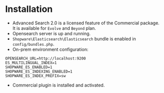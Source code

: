 # Installation

* Advanced Search 2.0 is a licensed feature of the Commercial package. It is available for `Evolve` and `Beyond` plan.
* Opensearch server is up and running.
* `Shopware\Elasticsearch\Elasticsearch` bundle is enabled in `config/bundles.php`.
* On-prem environment configuration:

```env
OPENSEARCH_URL=http://localhost:9200
ES_MULTILINGUAL_INDEX=1
SHOPWARE_ES_ENABLED=1
SHOPWARE_ES_INDEXING_ENABLED=1
SHOPWARE_ES_INDEX_PREFIX=sw
```
* Commercial plugin is installed and activated.
